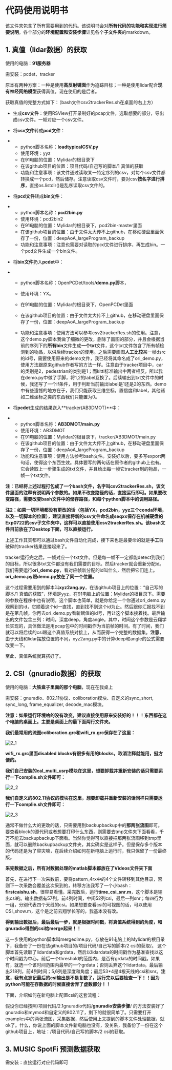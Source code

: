 # 代码使用说明书

该文件夹包含了所有需要用到的代码。该说明书会对**所有代码的功能和实现进行简要说明**。各个部分的**环境配置和安装步骤**详见各个**子文件夹**的markdown。



## 1. 真值（lidar数据）的获取

使用的电脑：**91服务器**

需安装：pcdet、tracker

原本有两种方案：一种是使用**高反射镜面**作为追踪目标；一种是使用lidar配合**现有神经网络模型**获得真值。现在使用的是后者。

获取真值的完整方式如下：（bash文件csv2trackerRes.sh在桌面的右上方）

- 生成**csv文件**：使用RSView打开录制好的pcap文件，选取想要的部分，导出成csv文件。一帧对应一个csv文件。

- 将**csv文件**转成**pcd文件**：

- - python脚本名称：**loadtypicalCSV.py**
  - 使用环境：yyz
  - 在91电脑的位置：Mylidar的根目录下
  - 在该github项目的位置：项目代码/自己写的脚本/1 真值的获取
  - 功能和注意事项：该文件通过读取某一特定序列的csv，对每个csv文件都转换成一个pcd，然后储存。注意读取csv文件时，要对csv**按名字进行排序**，直接os.listdir()是乱序读取csv文件的。

- 将**pcd文件**转成**bin文件**：

- - python脚本名称：**pcd2bin.py**
  - 使用环境：pcd2bin2
  - 在91电脑的位置：Mylidar的根目录下，pcd2bin-master里面
  - 在该github项目的位置：由于文件太大传不上github，在移动硬盘里面保存了一份，位置：deepAoA_largeProgram_backup
  - 功能和注意事项：注意也需要对读取的pcd文件进行排序，再生成bin。一个pcd文件生成一个bin文件。

- 将**bin文件**扔入**pcdet**中：

- - python脚本名称：OpenPCDet/tools/**demo.py**脚本，
  - 使用环境：YX。
  - 在91电脑的位置：Mylidar的根目录下，OpenPCDet里面
  - 在该github项目的位置：由于文件太大传不上github，在移动硬盘里面保存了一份，位置：deepAoA_largeProgram_backup

  - 功能和注意事项：使用方法可以参考csv2trackerRes.sh的使用。注意，这个demo.py脚本我做了细微的更改，删除了画图的部分，并且会根据当前的序列下的**所有bin**文件生成**一个txt**文件，这个txt文件包含了所有帧检测到的物品，以供后续tracker的使用。之后需要画图**人工比较**某一帧dsrc的id号，需要使用原来的demo文件，我已经将其命名成了ori_demo.py，使用方法跟原来github作者写的方法一样。注意由于tracker项目中，car的类别是2，pedestrian的类别是1；而kitti标准输出中两者相反，所以我在demo.py中做了手脚，将1,2的label互换了。后续输出到txt文件中的时候，我还写了一个if条件，用于判断当前输出label是1还是2的东西。demo中有些遗憾的地方在于，我们只能获取三维坐标，置信度和label，其他诸如二维坐标之类的东西我们只能置为0。

- 将**pcdet**生成的结果送入**tracker(AB3DMOT)**中：

- - python脚本名称：**AB3DMOT/main.py**
  - 使用环境：AB3DMOT
  - 在91电脑的位置：Mylidar的根目录下，tracker/AB3DMOT/main.py
  - 在该github项目的位置：由于文件太大传不上github，在移动硬盘里面保存了一份，位置：deepAoA_largeProgram_backup
  - 功能和注意事项：使用方法参考bash文件。安装好以后，要多写export两句话，使得这个东西生效。具体要写的两句话在原作者的github上也有。它会读取上一步骤生成的txt文件，并且给出每一帧它tracker到的物品，一帧一个txt文件。

**注：已经将上述过程打包成了一个bash文件，名字叫csv2trackerRes.sh，该文件里面的注释有说明两个参数的。如果不改变路径的话，直接运行即可。如果要改变路径，需要改变bash文件中的储存路径，和每个python脚本中的调用路径。**

**注2：如果一切环境都没有更改的话（包括YX，pcd2bin，yyz三个conda环境，以及一切脚本的位置），建议直接将新的csv文件命名成seqxx保存在机械硬盘的Exp0722的csv子文件夹中，这样可以直接使用csv2trackerRes.sh。该bash文件目前放在了Desktop下面，可以直接运行。**

上述工作其实都可以通过bash文件自动化完成，接下来也是最要命的就是**手工**将破碎的tracker结果连接起来了。

tracker运行完之后，一帧对应一个txt文件。但是每一帧不一定都能detect到我们的目标，所以很多txt文件都没有我们需要的目标。然后tracker就会重新分配id。我们需要运行**ori_demo.py**，看对应帧新分配的id叫什么，然后把它们连上。**ori_demo.py跟demo.py放在了同一个位置。**

这个过程需要用到的脚本叫**xyz2ang.py**，在该github项目上的位置：“自己写的脚本/1 真值的获取”，环境是yyz，在91电脑上的位置：Mylidar的根目录下。需要的参数在程序中也有说明。这个脚本也简单，就是你给定一个你通过ori_demo.py观察到的id，它顺着这个id一直找，直到找不到这个id为止。然后跟你汇报找不到是在第几帧，你再去ori_demo.py看新赋值的id号，再让这个脚本接着找。最后输出的文件包含三列：时间，深度deep，角度angle。其中，时间这个参数是云翔学长实现的，具体做法是用pcap包中的时间戳作为当前帧的时间。有了时间，我们就可以将后续的csi跟这个真值系统对接上，从而获得一个完整的数据集。**注意**，由于天线和lidar摆放位置的不同，xyz2ang.py中的计算deep和angle的公式需要改变一下。

至此，真值系统就算搭好了。



## 2. CSI（gnuradio数据）的获取

使用的电脑：**大铁盒子里面的那个电脑**，现在在我桌上

需安装：gnuradio、802.11协议、coliboration模块、自定义的sync_short, sync_long, frame_equalizer, decode_mac模块。

**注意：如果运行环境啥的没有改变，建议直接使用原来安装好的！！！东西都在这个电脑的桌面上。主要是桌面上的最下面两行文件夹。**

**我们最常用的流图coliboration.grc和wifi_rx.grc保存在了这里：**

![2_1](.\images\2_1.jpg)

**wifi_rx.grc里面disabled blocks有很多有用的blocks，取消注释就能用，挺方便的。**

**我们自己安装的cal_multi_usrp模块在这里，想要卸载并重新安装的话只需要运行一下complie.sh文件即可：**

![2_2](.\images\2_2.jpg)

**我们自定义的802.11协议的模块在这里，想要卸载并重新安装的话同样只需要运行一下complie.sh文件即可：**

![2_3](.\images\2_3.jpg)

通常不做什么大的更改的话，只需要用到backupbackup中的**那两张流图**即可。要查看block的源代码或者想要打印什么东西，则需要去tmp文件夹下面看看，千万不能去backupbackup下面看。当然你觉得可以直接把那两张流图移到tmp里面，就可以删除backupbackup文件夹，其实确实是这样子。但是保存多个版本的代码还是为了容灾嘛，在后续介绍如何在新电脑上运行时，我只保留了一份最终版。

**采完数据之后，所有对数据处理的matlab脚本都放在了Videos文件夹下面**

首先，在进行下一次采数前，要将pattern_4rx中的4个文件转移到其他目录，否则下一次采数会覆盖这次采到的，转移方法我写了一个小bash：**firstcaishu.sh**，很容易看懂。采完数后，运行**time_csi_snr.m**，这个脚本是输出csi的。输出数据有57列，前4列时间，中间52列csi，最后一列snr；每四行为一组，分别代表四个天线的csi。如果想要查看csi的可视图的话，可以使用CSI_show.m，这个是之前云翔学长写的，我基本没有改。

**得到输出数据后，最后最后一步，就是根据时间戳，将真值系统得到的角度，和gnuradio得到的csi给merge起来！！**

这一步使用的python脚本叫mergedime.py，存放在91电脑上的Mylidar的根目录下，我备份了一份在该github项目的/项目代码/自己写的脚本/2 csi的获取/。 这个脚本首先读取了lidardata和grdata，然后以lidardata的时间戳作为基准查找以这个时间戳为中心，前后一个threshold的范围内，是否有grdata的时间戳。如果有，就选一个该时间范围内最早的一个grdata；否则丢弃这个lidardata。最后输出218列，前4列时间；5,6列是深度和角度；最后53*4是4根天线的csi和snr。**注意，我有点忘记最后的csi输出是不是复数了，运行完以后要检查一下！！因为python可能在存数据的时候直接舍弃了虚数部分！！**



下面，介绍如何在新电脑上配置csi的这套流程：

假设你已经按照/项目代码/2.1gnuradio代码/**gnuradio安装步骤**/ 的方法安装好了gnuradio和mymod和自定义的802.11了，剩下的就很简单了。只需要打开examples中的两张流图，采集数据，然后使用上文提到的脚本文件处理数据，就ok了。什么，你说上面的脚本文件新电脑也没有，没关系，我备份了一份在这个github项目上，地址：/项目代码/自己写的脚本/2 csi的获取。



## 3. MUSIC SpotFi 预测数据获取

需安装：直接运行对应代码即可
